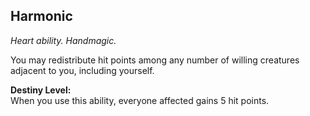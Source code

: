 ## Harmonic
_Heart ability. Handmagic._

You may redistribute hit points among any number of willing creatures adjacent to you, including yourself.

**Destiny Level:**  
When you use this ability, everyone affected gains 5 hit points.
